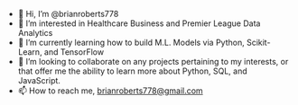 - 👋 Hi, I’m @brianroberts778
- 👀 I’m interested in Healthcare Business and Premier League Data Analytics
- 🌱 I’m currently learning how to build M.L. Models via Python, Scikit-Learn, and TensorFlow
- 💞️ I’m looking to collaborate on any projects pertaining to my interests, or that offer me the ability to learn more about Python, SQL, and JavaScript.
- 📫 How to reach me, brianroberts778@gmail.com

<!---
brianroberts778/brianroberts778 is a ✨ special ✨ repository because its `README.md` (this file) appears on your GitHub profile.
You can click the Preview link to take a look at your changes.
--->
